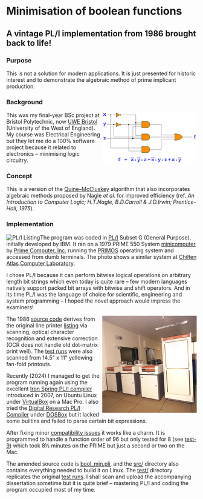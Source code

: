 # Minimisation of boolean functions

## A vintage PL/I implementation from 1986 brought back to life!

### Purpose

This is not a solution for modern applications.
It is just presented for historic interest and to demonstrate the algebraic method of prime implicant production.

### Background

<img src="assets/minimisaton-boolean-gate.png" alt="Boolean gate minimisation" align="right">

This was my final-year BSc project at Bristol Polytechnic, now [UWE Bristol](https://www.uwe.ac.uk/) (University of the West of England).
My course was Electrical Engineering
but they let me do a 100% software project because it related to electronics – minimising logic circuitry.

### Concept

This is a version of the [Quine–McCluskey](https://en.wikipedia.org/wiki/Quine%E2%80%93McCluskey_algorithm) algorithm
that also incorporates algebraic methods proposed by Nagle *et al.* for improved efficiency
(ref. *An Introduction to Computer Logic; H.T.Nagle, B.D.Carroll & J.D.Irwin; Prentice-Hall, 1975*).

### Implementation

<img src="assets/list.gif" alt="PL/I Listing" align="left">

The program was coded in [PL/I](https://en.wikipedia.org/wiki/PL/I) Subset G (General Purpose), initially developed by IBM.
It ran on a 1979 PRIME 550 System [minicomputer](https://en.wikipedia.org/wiki/Minicomputer)
by [Prime Computer, Inc.](https://en.wikipedia.org/wiki/Prime_Computer)
running the [PRIMOS](https://en.wikipedia.org/wiki/PRIMOS) operating system
and accessed from dumb terminals.
The photo shows a similar system at [Chilten Atlas Computer Laboratory](https://www.chilton-computing.org.uk/acd/icf/mums/p014.htm).

I chose PL/I because it can perform bitwise logical operations on arbitrary length bit strings which even today is quite rare –
few modern languages natively support packed bit arrays with bitwise and shift operators.
And in its time PL/I was the language of choice for scientific, engineering and system programming –
I hoped the novel approach would impress the examiners!

<img src="assets/prime-550.png" alt="PR1ME 550" align="right">

The 1986 [source code](1986/1986-bool_min.pli)
derives from the original line printer [listing](https://scriptit.uk/download/1986-list-lineprint.pdf)
via scanning, optical character recognition and extensive correction
(OCR does not handle old dot-matrix print well).
The [test runs](https://scriptit.uk/download/1986-runs-lineprint.pdf) were also scanned
from 14.5" x 11" yellowing fan-fold printouts.

Recently (2024) I managed to get the program running again using the excellent
[Iron Spring PL/I compiler](http://www.iron-spring.com/) introduced in 2007,
on Ubuntu Linux under [VirtualBox](https://www.virtualbox.org/) on a Mac Pro.
I also tried the [Digital Research PL/I Compiler](https://winworldpc.com/product/digital-research-pl-i-compiler/)
under [DOSBox](https://www.dosbox.com/) but it lacked some builtins and failed to parse certain bit expressions.

After fixing minor [compatibility issues](https://htmlpreview.github.io/?https://github.com/scriptituk/bool_min/blob/main/src/bool_min-diff.html) it works like a charm. It is programmed to handle a function order of 96 but only tested for 8 (see [test-9](test/test-9.txt)) which took 8½ minutes on the PRIME but just a second or two on the Mac.

The amended source code is [bool_min.pli](src/bool_min.pli),
and the [src/](src/) directory also contains everything needed to build it on Linux.
The [test/](test/) directory replicates the original [test runs](https://scriptit.uk/download/1986-runs-lineprint.pdf).
I shall scan and upload the accompanying dissertation sometime but it is quite brief – mastering PL/I and coding the program occupied most of my time.
